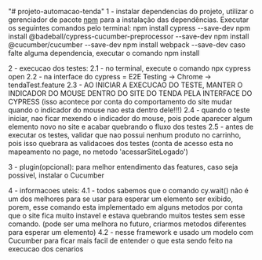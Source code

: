 "# projeto-automacao-tenda" 
1 - instalar dependencias do projeto, utilizar o gerenciador de pacote [npm](https://docs.npmjs.com/downloading-and-installing-node-js-and-npm) para a instalação das dependências.
Executar os seguintes comandos pelo terminal:
npm install cypress --save-dev
npm install @badeball/cypress-cucumber-preprocessor --save-dev
npm install @cucumber/cucumber --save-dev
npm install webpack --save-dev
caso falte alguma dependencia, executar o comando npm install

2 - execucao dos testes:
2.1 - no terminal, execute o comando npx cypress open
2.2 - na interface do cypress = E2E Testing -> Chrome -> tendaTest.feature
2.3 - AO INICIAR A EXECUCAO DO TESTE, MANTER O INDICADOR DO MOUSE DENTRO DO SITE DO TENDA PELA INTERFACE DO CYPRESS (isso acontece por conta do comportamento do site mudar quando o indicador do mouse nao esta dentro dele!!!)
2.4 - quando o teste iniciar, nao ficar mexendo o indicador do mouse, pois pode aparecer algum elemento novo no site e acabar quebrando o fluxo dos testes
2.5 - antes de executar os testes, validar que nao possui nenhum produto no carrinho, pois isso quebrara as validacoes dos testes (conta de acesso esta no mapeamento no page, no metodo 'acessarSiteLogado')

3 - plugin(opcional):
para melhor entendimento das features, caso seja possivel, instalar o Cucumber

4 - informacoes uteis:
4.1 - todos sabemos que o comando cy.wait() não é um dos melhores para se usar para esperar um elemento ser exibido, porem, esse comando esta implementado em alguns metodos por conta que o site fica muito instavel e estava quebrando muitos testes sem esse comando.
(pode ser uma melhora no futuro, criarmos metodos diferentes para esperar um elemento)
4.2 - nesse framework e usado um modelo com Cucumber para ficar mais facil de entender o que esta sendo feito na execucao dos cenarios
